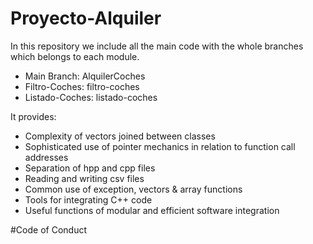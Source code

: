 # Proyecto-Alquiler
In this repository we include all the main code with the whole branches which belongs to each module.

- Main Branch: AlquilerCoches
- Filtro-Coches: filtro-coches
- Listado-Coches: listado-coches

It provides:

- Complexity of vectors joined between classes
- Sophisticated use of pointer mechanics in relation to function call addresses
- Separation of hpp and cpp files
- Reading and writing csv files
- Common use of exception, vectors & array functions
- Tools for integrating C++ code
- Useful functions of modular and efficient software integration


#Code of Conduct
